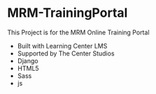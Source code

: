 # MRM-TrainingPortal
This Project is for the MRM Online Training Portal
- Built with Learning Center LMS
- Supported by The Center Studios
- Django
- HTML5
- Sass
- js
